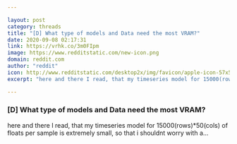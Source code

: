 ```yaml
---

layout: post
category: threads
title: "[D] What type of models and Data need the most VRAM?"
date: 2020-09-08 02:17:31
link: https://vrhk.co/3m0FIpm
image: https://www.redditstatic.com/new-icon.png
domain: reddit.com
author: "reddit"
icon: http://www.redditstatic.com/desktop2x/img/favicon/apple-icon-57x57.png
excerpt: "here and there I read, that my timeseries model for 15000(rows)\*50(cols) of floats per sample is extremely small, so that i shouldnt worry with a..."

---
```


### [D] What type of models and Data need the most VRAM?

here and there I read, that my timeseries model for 15000(rows)\*50(cols) of floats per sample is extremely small, so that i shouldnt worry with a...